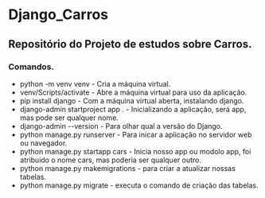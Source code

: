 # Django_Carros
## Repositório do Projeto de estudos sobre Carros.

### Comandos.
- python -m venv venv - Cria a máquina virtual.
- venv/Scripts/activate - Abre a máquina virtual para uso da aplicação.
- pip install django - Com a máquina virtual aberta, instalando django.
- django-admin startproject app . - Inicializando a aplicação, será app, mas pode ser qualquer nome.
- django-admin --version - Para olhar qual a versão do Django.
- python manage.py runserver - Para inicar a aplicação no servidor web ou navegador.
- python manage.py startapp cars - Inicia nosso app ou modolo app, foi atribuido o nome cars, mas poderia ser qualquer outro.
- python manage.py makemigrations - para criar a atualizar nossas tabelas.
- python manage.py migrate - executa o comando de criação das tabelas.

